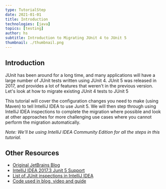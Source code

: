 ```yaml
---
type: TutorialStep
date: 2021-01-01
title: Introduction
technologies: [java]
topics: [testing]
author: hs
subtitle: Introduction to Migrating JUnit 4 to JUnit 5
thumbnail: ./thumbnail.png
---
```


## Introduction
JUnit has been around for a long time, and many applications will have a large number of JUnit tests written using JUnit 4. JUnit 5 was released in 2017, and provides a lot of features that weren't in the previous version. Let's look at how to migrate existing JUnit 4 tests to JUnit 5

This tutorial will cover the configuration changes you need to make (using Maven) to tell IntelliJ IDEA to use Junit 5. We will then step through using IntelliJ IDEA inspections to complete the migration where possible and look at other approaches for more challenging use cases where you cannot perform the migration automatically.

*Note: We'll be using IntelliJ IDEA Community Edition for all the steps in this tutorial.*

## Other Resources
- [Original JetBrains Blog](https://blog.jetbrains.com/idea/2020/08/migrating-from-junit-4-to-junit-5/)
- [IntelliJ IDEA 2017.3 Junit 5 Support](https://blog.jetbrains.com/idea/2017/11/intellij-idea-2017-3-junit-support/)
- [List of JUnit inspections in IntelliJ IDEA](https://www.jetbrains.com/help/idea/list-of-java-inspections.html#junit)
- [Code used in blog, video and guide](https://github.com/JetBrains/intellij-samples/tree/b52a483d0d6fe612ea4ef3f727792a10795061f8)